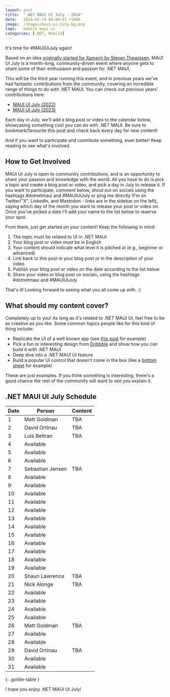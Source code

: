 ```yaml
---
layout: post
title:  ".NET MAUI UI July - 2024"
date:   2024-05-19 00:00:01 +1000
image:  /images/maui-ui-july-bg.png
tags:   mobile maui ui
categories: [.NET, Mobile]
---
```


It's time for #MAUIUIJuly again!

Based on an idea [originally started for Xamarin by Steven Thewissen](https://thewissen.io/introducing-xamarin-ui-july/), MAUI UI July is a month-long, community-driven event where anyone gets to share some of their enthusiasm and passion for .NET MAUI.

This will be the third year running this event, and in previous years we've had fantastic contributions from the community, covering an incredible range of things to do with .NET MAUI. You can check out previous years' contributions here:

* [MAUI UI July (2022)](/posts/maui-ui-july)
* [MAUI UI July (2023)](/posts/maui-ui-july-23)

Each day in July, we'll add a blog post or video to the calendar below, showcasing something cool you can do with .NET MAUI. Be sure to bookmark/favourite this post and check back every day for new content!

And if you want to participate and contribute something, even better! Keep reading to see what's involved.

## How to Get Involved

MAUI UI July is open to community contributions, and is an opportunity to share your passion and knowledge with the world. All you have to do is pick a topic and create a blog post or video, and pick a day in July to release it. If you want to participate, comment below, shout out on socials using the hashtags #dotnetmaui and #MAUIUIJuly or ping me directly (I'm on Twitter/"X", LinkedIn, and Mastodon - links are in the sidebar on the left), saying which day of the month you want to release your post or video on. Once you've picked a date I'll add your name to the list below to reserve your spot.

From there, just get started on your content! Keep the following in mind:

1. The topic must be related to UI in .NET MAUI
2. Your blog post or video must be in English
3. Your content should indicate what level it is pitched at (e.g., beginner or advanced)
4. Link back to this post in your blog post or in the description of your video
5. Publish your blog post or video on the date according to the list below
6. Share your video or blog post on socials, using the hashtags #dotnetmaui and #MAUIUIJuly

That's it! Looking forward to seeing what you all come up with. :)

## What should my content cover?

Completely up to you! As long as it's related to .NET MAUI UI, feel free to be as creative as you like. Some common topics people like for this kind of thing include:

* Replicate the UI of a well known app (see [this post](/posts/outlook-clone) for example)
* Pick a fun or interesting design from [Dribbble](https://dribbble.com) and show how you can build it with .NET MAUI
* Deep dive into a .NET MAUI UI feature
* Build a popular UI control that doesn't come in the box (like a [bottom sheet](https://blogs.xgenoapps.com/post/2022/07/23/maui-bottom-sheet) for example)

These are just examples. If you think something is interesting, there's a good chance the rest of the community will want to see you explain it.


## .NET MAUI UI July Schedule

| Date | Person         | Content |
| ---- | -------------- | ------- |
| 1    | Matt Goldman   | TBA     |
| 2    | David Ortinau  | TBA     |
| 3    | Luis Beltran   | TBA     |
| 4    | Available      |         |
| 5    | Available      |         |
| 6    | Available      |         |
| 7    | Sebastian Jensen      | TBA        |
| 8    | Available      |         |
| 9    | Available      |         |
| 10   | Available      |         |
| 11   | Available      |         |
| 12   | Available      |         |
| 13   | Available      |         |
| 14   | Available      |         |
| 15   | Available      |         |
| 16   | Available      |         |
| 17   | Available      |         |
| 18   | Available      |         |
| 19   | Available      |         |
| 20   | Shaun Lawrence | TBA     |
| 21   | Nick Alonge    | TBA     |
| 22   | Available      |         |
| 23   | Available      |         |
| 24   | Available      |         |
| 25   | Available      |         |
| 26   | Matt Goldman   | TBA     |
| 27   | Available      |         |
| 28   | Available      |         |
| 29   | David Ortinau  | TBA     |
| 30   | Available      |         |
| 31   | Available      |         |

{: .goldie-table }

I hope you enjoy .NET MAUI UI July!
